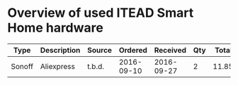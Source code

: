 # Overview of used ITEAD Smart Home hardware 

|Type|Description|Source|Ordered|Received|Qty|Totals
|----|-----------|------|-------|--------|---|------
|Sonoff|Aliexpress|t.b.d.|2016-09-10|2016-09-27|2|11.85€
